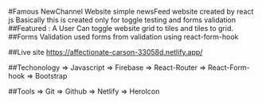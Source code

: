 #Famous NewChannel Website
simple newsFeed website created by react js Basically this is created only for toggle testing and forms validation
##Featured : 
A User Can toggle website grid to tiles and tiles to grid. 
##Forms Validation
used forms from validation using react-form-hook


##Live site
https://affectionate-carson-33058d.netlify.app/

##Techonology
=> Javascript
=> Firebase
=> React-Router
=> React-Form-hook
=> Bootstrap

##Tools
=> Git
=> Github
=> Netlify
=> HeroIcon
